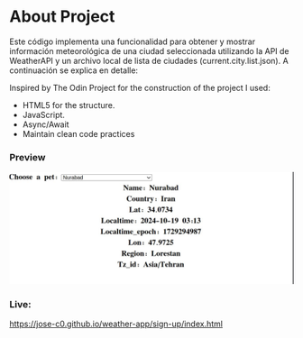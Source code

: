 # About Project

Este código implementa una funcionalidad para obtener y mostrar información meteorológica de una ciudad seleccionada utilizando la API de WeatherAPI y un archivo local de lista de ciudades (current.city.list.json). A continuación se explica en detalle:

Inspired by The Odin Project for the construction of the project I used:

- HTML5 for the structure.
- JavaScript.
- Async/Await 
- Maintain clean code practices

### Preview

![](preview.jpg)

### Live:

https://jose-c0.github.io/weather-app/sign-up/index.html
